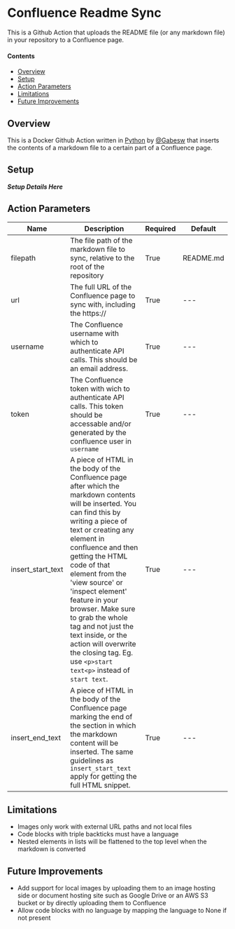 # Confluence Readme Sync
This is a Github Action that uploads the README file (or any markdown file) in your repository to a Confluence page.

#### Contents
- [Overview](##overview)
- [Setup](##setup)
- [Action Parameters](##action-parameters)
- [Limitations](##limitations)
- [Future Improvements](##future-improvements)

## Overview
This is a Docker Github Action written in [Python](https://www.python.org) by [@Gabesw](https://www.github.com/gabesw) that inserts the contents of a markdown file to a certain part of a Confluence page.

## Setup
***Setup Details Here***

## Action Parameters
| Name | Description | Required | Default |
|--------|--------------|-----------|-----------|
|filepath|The file path of the markdown file to sync, relative to the root of the repository|True|README.md|
|url|The full URL of the Confluence page to sync with, including the https://|True|---|
|username|The Confluence username with which to authenticate API calls. This should be an email address.|True|---|
|token|The Confluence token with wich to authenticate API calls. This token should be accessable and/or generated by the confluence user in `username`|True|---|
|insert_start_text|A piece of HTML in the body of the Confluence page after which the markdown contents will be inserted. You can find this by writing a piece of text or creating any element in confluence and then getting the HTML code of that element from the 'view source' or 'inspect element' feature in your browser. Make sure to grab the whole tag and not just the text inside, or the action will overwrite the closing tag. Eg. use `<p>start text<p>` instead of `start text`.|True|---|
|insert_end_text|A piece of HTML in the body of the Confluence page marking the end of the section in which the markdown content will be inserted. The same guidelines as `insert_start_text` apply for getting the full HTML snippet.|True|---|
## Limitations
- Images only work with external URL paths and not local files
- Code blocks with triple backticks must have a language
- Nested elements in lists will be flattened to the top level when the markdown is converted

## Future Improvements
- Add support for local images by uploading them to an image hosting side or document hosting site such as Google Drive or an AWS S3 bucket or by directly uploading them to Confluence
- Allow code blocks with no language by mapping the language to None if not present